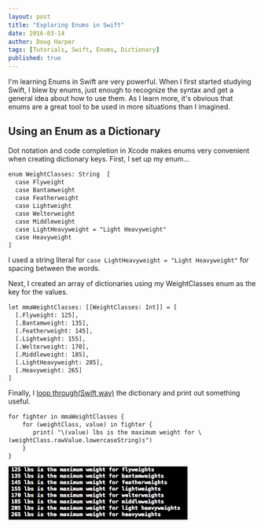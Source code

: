 ```yaml
---
layout: post
title: "Exploring Enums in Swift"
date: 2016-03-14
author: Doug Harper
tags: [Tutorials, Swift, Enums, Dictionary]
published: true
---
```

I'm learning Enums in Swift are very powerful.  When I first started studying Swift, I blew by enums, just enough to recognize the syntax and get a general idea about how to use them.  As I learn more, it's obvious that enums are a great tool to be used in more situations than I imagined. 

## Using an Enum as a Dictionary

Dot notation and code completion in Xcode makes enums very convenient when creating dictionary keys.  First, I set up my enum...


    enum WeightClasses: String  [
      case Flyweight
      case Bantamweight
      case Featherweight
      case Lightweight
      case Welterweight
      case Middleweight
      case LightHeavyweight = "Light Heavyweight"
      case Heavyweight
    ]

I used a string literal for `case LightHeavyweight = "Light Heavyweight"` for spacing between the words.

Next, I created an array of dictionaries using my WeightClasses enum as the key for the values. 

    let mmaWeightClasses: [[WeightClasses: Int]] = [
      [.Flyweight: 125],
      [.Bantamweight: 135],
      [.Featherweight: 145],
      [.Lightweight: 155],
      [.Welterweight: 170],
      [.Middleweight: 185],
      [.LightHeavyweight: 205],
      [.Heavyweight: 265]
    ]

Finally, I [loop through(Swift way)](https://www.hackingwithswift.com/swift2-2?utm_campaign=This%2BWeek%2Bin%2BSwift&utm_medium=web&utm_source=This_Week_in_Swift_78) the dictionary and print out something useful.

    for fighter in mmaWeightClasses {
        for (weightClass, value) in fighter {
           print( "\(value) lbs is the maximum weight for \(weightClass.rawValue.lowercaseString)s")
        }
    }
    
![enum console image](/images/enum-console.png)
